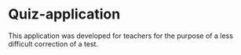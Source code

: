 # Quiz-application
This application was developed for teachers for the purpose of a less difficult correction of a test. 

